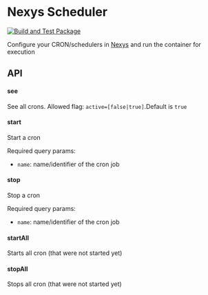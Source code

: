 # Nexys Scheduler

[![Build and Test Package](https://github.com/nexys-system/scheduler/actions/workflows/test.yml/badge.svg)](https://github.com/nexys-system/scheduler/actions/workflows/test.yml)

Configure your CRON/schedulers in [Nexys](https://app.nexys.io) and run the container for execution

## API

#### see

See all crons. Allowed flag: `active=[false|true]`.Default is `true`

#### start

Start a cron

Required query params:

- `name`: name/identifier of the cron job

#### stop

Stop a cron

Required query params:

- `name`: name/identifier of the cron job

#### startAll

Starts all cron (that were not started yet)

#### stopAll

Stops all cron (that were not started yet)
